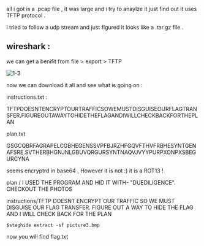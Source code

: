 all i got is a .pcap file , it was large and i try to anaylze it just find out it uses TFTP protocol .

i tried to follow a udp stream and just figured it looks like a .tar.gz file .

## wireshark :

we can get a benifit from file > export > TFTP 

![1-3](https://user-images.githubusercontent.com/67979878/126604418-3adc8149-fd09-47e8-960d-970add62933f.PNG)

now we can download it all and see what is going on :

instructions.txt :

TFTPDOESNTENCRYPTOURTRAFFICSOWEMUSTDISGUISEOURFLAGTRANSFER.FIGUREOUTAWAYTOHIDETHEFLAGANDIWILLCHECKBACKFORTHEPLAN


plan.txt

GSGCQBRFAGRAPELCGBHEGENSSVPFBJRZHFGQVFTHVFRBHESYNTGENAFSRE.SVTHERBHGNJNLGBUVQRGURSYNTNAQVJVYYPURPXONPXSBEGURCYNA

seems encryptrd in base64 , However it is not :) it is a ROT13 !

plan / I USED THE PROGRAM AND HID IT WITH- "DUEDILIGENCE". CHECKOUT THE PHOTOS

instructions/TFTP DOESNT ENCRYPT OUR TRAFFIC SO WE MUST DISGUISE OUR FLAG TRANSFER. FIGURE OUT A WAY TO HIDE THE FLAG AND I WILL CHECK BACK FOR THE PLAN

`$steghide extract -sf picture3.bmp `

now you will find flag.txt

